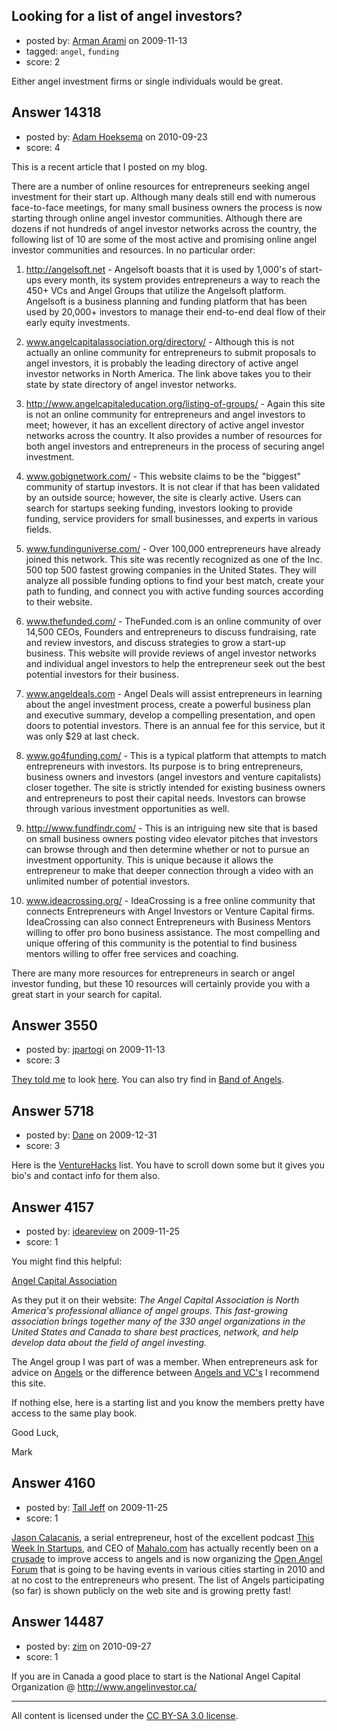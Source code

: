 ## Looking for a list of angel investors?

- posted by: [Arman Arami](https://stackexchange.com/users/-1/425-arman-arami) on 2009-11-13
- tagged: `angel`, `funding`
- score: 2

Either angel investment firms or single individuals would be great.


## Answer 14318

- posted by: [Adam Hoeksema](https://stackexchange.com/users/-1/4276-adam-hoeksema) on 2010-09-23
- score: 4

This is a recent article that I posted on my blog.

There are a number of online resources for entrepreneurs seeking angel investment for their start up. Although many deals still end with numerous face-to-face meetings, for many small business owners the process is now starting through online angel investor communities. Although there are dozens if not hundreds of angel investor networks across the country, the following list of 10 are some of the most active and promising online angel investor communities and resources. In no particular order:

1. http://angelsoft.net - Angelsoft boasts that it is used by 1,000's of start-ups every month, its system provides entrepreneurs a way to reach the 450+ VCs and Angel Groups that utilize the Angelsoft platform. Angelsoft is a business planning and funding platform that has been used by 20,000+ investors to manage their end-to-end deal flow of their early equity investments.

2. www.angelcapitalassociation.org/directory/ - Although this is not actually an online community for entrepreneurs to submit proposals to angel investors, it is probably the leading directory of active angel investor networks in North America. The link above takes you to their state by state directory of angel investor networks.

3. http://www.angelcapitaleducation.org/listing-of-groups/ - Again this site is not an online community for entrepreneurs and angel investors to meet; however, it has an excellent directory of active angel investor networks across the country. It also provides a number of resources for both angel investors and entrepreneurs in the process of securing angel investment.

4. www.gobignetwork.com/  - This website claims to be the "biggest" community of startup investors. It is not clear if that has been validated by an outside source; however, the site is clearly active. Users can search for startups seeking funding, investors looking to provide funding, service providers for small businesses, and experts in various fields.

5. www.fundinguniverse.com/  - Over 100,000 entrepreneurs have already joined this network. This site was recently recognized as one of the Inc. 500 top 500 fastest growing companies in the United States. They will analyze all possible funding options to find your best match, create your path to funding, and connect you with active funding sources according to their website.

6. www.thefunded.com/  - TheFunded.com is an online community of over 14,500 CEOs, Founders and entrepreneurs to discuss fundraising, rate and review investors, and discuss strategies to grow a start-up business. This website will provide reviews of angel investor networks and individual angel investors to help the entrepreneur seek out the best potential investors for their business.

7. www.angeldeals.com  - Angel Deals will assist entrepreneurs in learning about the angel investment process, create a powerful business plan and executive summary, develop a compelling presentation, and open doors to potential investors. There is an annual fee for this service, but it was only $29 at last check.

8. www.go4funding.com/  - This is a typical platform that attempts to match entrepreneurs with investors. Its purpose is to bring entrepreneurs, business owners and investors (angel investors and venture capitalists) closer together. The site is strictly intended for existing business owners and entrepreneurs to post their capital needs. Investors can browse through various investment opportunities as well.

9. http://www.fundfindr.com/  - This is an intriguing new site that is based on small business owners posting video elevator pitches that investors can browse through and then determine whether or not to pursue an investment opportunity. This is unique because it allows the entrepreneur to make that deeper connection through a video with an unlimited number of potential investors.

10. www.ideacrossing.org/  - IdeaCrossing is a free online community that connects Entrepreneurs with Angel Investors or Venture Capital firms. IdeaCrossing can also connect Entrepreneurs with Business Mentors willing to offer pro bono business assistance. The most compelling and unique offering of this community is the potential to find business mentors willing to offer free services and coaching.

There are many more resources for entrepreneurs in search or angel investor funding, but these 10 resources will certainly provide you with a great start in your search for capital. 


## Answer 3550

- posted by: [jpartogi](https://stackexchange.com/users/-1/911-jpartogi) on 2009-11-13
- score: 3

<p><a href="http://answers.onstartups.com/questions/2979/what-are-the-good-venture-capitalists" rel="nofollow">They told me</a> to look <a href="http://www.thefunded.com/" rel="nofollow">here</a>. You can also try find in <a href="http://www.bandangels.com/" rel="nofollow">Band of Angels</a>. </p>



## Answer 5718

- posted by: [Dane](https://stackexchange.com/users/-1/1441-dane) on 2009-12-31
- score: 3

<p>Here is the <a href="http://venturehacks.com/angellist" rel="nofollow">VentureHacks</a> list.  You have to scroll down some but it gives you bio's and contact info for them also.</p>



## Answer 4157

- posted by: [ideareview](https://stackexchange.com/users/-1/1652-ideareview) on 2009-11-25
- score: 1

<p>You might find this helpful:</p>

<p><a href="http://www.angelcapitalassociation.org/" rel="nofollow">Angel Capital Association</a> </p>

<p>As they put it on their website:
<em>The Angel Capital Association is North America's professional alliance of angel groups. This fast-growing association brings together many of the 330 angel organizations in the United States and Canada to share best practices, network, and help develop data about the field of angel investing.</em></p>

<p>The Angel group I was part of was a member. When entrepreneurs ask for advice on <a href="http://www.angelcapitalassociation.org/dir%5Fdownloads/resources/What%5FEnts%5FShould%5FKnow%5FAbout%5FAngels.pdf" rel="nofollow">Angels</a> or the difference between <a href="http://www.angelcapitalassociation.org/dir%5Fdownloads/resources/RSCH%5F-%5FAngels%5Fvs.%5FVenture%5FCapitalists%5F-%5FThe%5FEffect%5Fof%5FValue-Adding%5FAbilities,%5FFairness,%5FTrust,%5Fand%5Fthe%5FLegal%5FSystem%5F-%5F12.07.pdf" rel="nofollow">Angels and VC's</a> I recommend this site.</p>

<p>If nothing else, here is a starting list and you know the members pretty have access to the same play book.</p>

<p>Good Luck,</p>

<p>Mark</p>



## Answer 4160

- posted by: [Tall Jeff](https://stackexchange.com/users/-1/957-tall-jeff) on 2009-11-25
- score: 1

<p><a href="http://www.crunchbase.com/person/jason-calacanis" rel="nofollow">Jason Calacanis</a>, a serial entrepreneur, host of the excellent podcast <a href="http://thisweekinstartups.com" rel="nofollow">This Week In Startups</a>, and CEO of <a href="http://mahalo.com" rel="nofollow">Mahalo.com</a> has actually recently been on a <a href="http://calacanis.com/2009/10/05/jason-jihad-keiretsu-forum-must-be-stopped/" rel="nofollow">crusade</a> to improve access to angels and is now organizing the <a href="http://openangelforum.com/" rel="nofollow">Open Angel Forum</a> that is going to be having events in various cities starting in 2010 and at no cost to the entrepreneurs who present. The list of Angels participating (so far) is shown publicly on the web site and is growing pretty fast!</p>



## Answer 14487

- posted by: [zim](https://stackexchange.com/users/-1/4477-zim) on 2010-09-27
- score: 1

If you are in Canada a good place to start is the National Angel Capital Organization @ http://www.angelinvestor.ca/



---

All content is licensed under the [CC BY-SA 3.0 license](https://creativecommons.org/licenses/by-sa/3.0/).
